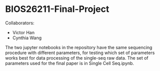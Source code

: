 # BIOS26211-Final-Project
Collaborators: 
- Victor Han
- Cynthia Wang

The two jupyter notebooks in the repository have the same sequencing procedure with different parameters, for testing which set of parameters works best for data processing of the single-seq raw data. The set of parameters used for the final paper is in Single Cell Seq.ipynb.
